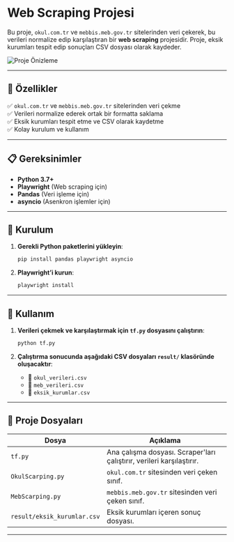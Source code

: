 # Web Scraping Projesi

Bu proje, `okul.com.tr` ve `mebbis.meb.gov.tr` sitelerinden veri çekerek, bu verileri normalize edip karşılaştıran bir **web scraping** projesidir. Proje, eksik kurumları tespit edip sonuçları CSV dosyası olarak kaydeder.

![Proje Önizleme](./present/output.gif)

---

## 🚀 Özellikler

✅ `okul.com.tr` ve `mebbis.meb.gov.tr` sitelerinden veri çekme  
✅ Verileri normalize ederek ortak bir formatta saklama  
✅ Eksik kurumları tespit etme ve CSV olarak kaydetme  
✅ Kolay kurulum ve kullanım  

---

## 📋 Gereksinimler

- **Python 3.7+**
- **Playwright** (Web scraping için)
- **Pandas** (Veri işleme için)
- **asyncio** (Asenkron işlemler için)

---

## 🔧 Kurulum

1. **Gerekli Python paketlerini yükleyin**:
    ```sh
    pip install pandas playwright asyncio
    ```

2. **Playwright’i kurun**:
    ```sh
    playwright install
    ```

---

## 🎯 Kullanım

1. **Verileri çekmek ve karşılaştırmak için `tf.py` dosyasını çalıştırın**:
    ```sh
    python tf.py
    ```

2. **Çalıştırma sonucunda aşağıdaki CSV dosyaları `result/` klasöründe oluşacaktır**:
    - 📂 `okul_verileri.csv`
    - 📂 `meb_verileri.csv`
    - 📂 `eksik_kurumlar.csv`

---

## 📂 Proje Dosyaları

| Dosya | Açıklama |
|--------|----------|
| `tf.py` | Ana çalışma dosyası. Scraper'ları çalıştırır, verileri karşılaştırır. |
| `OkulScarping.py` | `okul.com.tr` sitesinden veri çeken sınıf. |
| `MebScarping.py` | `mebbis.meb.gov.tr` sitesinden veri çeken sınıf. |
| `result/eksik_kurumlar.csv` | Eksik kurumları içeren sonuç dosyası. |

---

